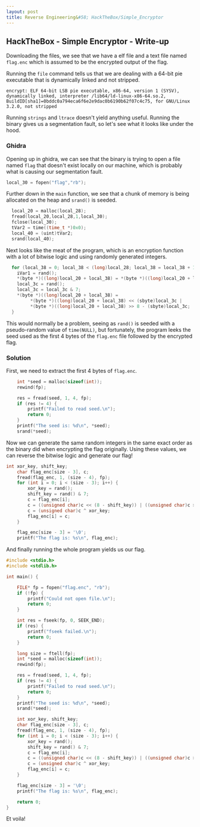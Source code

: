 ```yaml
---
layout: post
title: Reverse Engineering&#58; HackTheBox/Simple_Encryptor
---
```


## HackTheBox - Simple Encryptor - Write-up

Downloading the files, we see that we have a elf file and a text file named ```flag.enc``` which is assumed to be the encrypted output of the flag.

Running the ```file``` command tells us that we are dealing with a 64-bit pie executable that is dynamically linked and not stripped.
```
encrypt: ELF 64-bit LSB pie executable, x86-64, version 1 (SYSV), dynamically linked, interpreter /lib64/ld-linux-x86-64.so.2, BuildID[sha1]=0bddc0a794eca6f6e2e9dac0b6190b62f07c4c75, for GNU/Linux 3.2.0, not stripped
```
Running ```strings``` and ```ltrace``` doesn't yield anything useful. Running the binary gives us a segmentation fault, so let's see what it looks like under the hood.

### Ghidra

Opening up in ghidra, we can see that the binary is trying to open a file named ```flag``` that doesn't exist locally on our machine, which is probably what is causing our segmentation fault.
```c
local_30 = fopen("flag","rb");
```

Further down in the ```main``` function, we see that a chunk of memory is being allocated on the heap and ```srand()``` is seeded.
```c
  local_20 = malloc(local_28);
  fread(local_20,local_28,1,local_30);
  fclose(local_30);
  tVar2 = time((time_t *)0x0);
  local_40 = (uint)tVar2;
  srand(local_40);
```

Next looks like the meat of the program, which is an encryption function with a lot of bitwise logic and using randomly generated integers.
```c
  for (local_38 = 0; local_38 < (long)local_28; local_38 = local_38 + 1) {
    iVar1 = rand();
    *(byte *)((long)local_20 + local_38) = *(byte *)((long)local_20 + local_38) ^ (byte)iVar1;
    local_3c = rand();
    local_3c = local_3c & 7;
    *(byte *)((long)local_20 + local_38) =
         *(byte *)((long)local_20 + local_38) << (sbyte)local_3c |
         *(byte *)((long)local_20 + local_38) >> 8 - (sbyte)local_3c;
  }
```

This would normally be a problem, seeing as ```rand()``` is seeded with a pseudo-random value of ```time(NULL)```, but fortunately, the program leeks the seed used as the first 4 bytes of the ```flag.enc``` file followed by the encrypted flag.

### Solution

First, we need to extract the first 4 bytes of ```flag.enc```.
```c
    int *seed = malloc(sizeof(int));
	rewind(fp);

	res = fread(seed, 1, 4, fp);
	if (res != 4) {
		printf("Failed to read seed.\n");
		return 0;
	}
	printf("The seed is: %d\n", *seed);
	srand(*seed);
```

Now we can generate the same random integers in the same exact order as the binary did when encrypting the flag originally. Using these values, we can reverse the bitwise logic and generate our flag!
```c
int xor_key, shift_key;
	char flag_enc[size - 3], c;
	fread(flag_enc, 1, (size - 4), fp);
	for (int i = 0; i < (size - 3); i++) {
		xor_key = rand();
		shift_key = rand() & 7;
		c = flag_enc[i];
		c = ((unsigned char)c << (8 - shift_key)) | ((unsigned char)c >> shift_key);
		c = (unsigned char)c ^ xor_key;
		flag_enc[i] = c;
	}

	flag_enc[size - 3] = '\0';
	printf("The flag is: %s\n", flag_enc);
```

And finally running the whole program yields us our flag.
```c
#include <stdio.h>
#include <stdlib.h>

int main() {

	FILE* fp = fopen("flag.enc", "rb");
	if (!fp) {
		printf("Could not open file.\n");
		return 0;
	}

	int res = fseek(fp, 0, SEEK_END);
	if (res) {
		printf("fseek failed.\n");
		return 0;
	}

	long size = ftell(fp);
	int *seed = malloc(sizeof(int));
	rewind(fp);

	res = fread(seed, 1, 4, fp);
	if (res != 4) {
		printf("Failed to read seed.\n");
		return 0;
	}
	printf("The seed is: %d\n", *seed);
	srand(*seed);

	int xor_key, shift_key;
	char flag_enc[size - 3], c;
	fread(flag_enc, 1, (size - 4), fp);
	for (int i = 0; i < (size - 3); i++) {
		xor_key = rand();
		shift_key = rand() & 7;
		c = flag_enc[i];
		c = ((unsigned char)c << (8 - shift_key)) | ((unsigned char)c >> shift_key);
		c = (unsigned char)c ^ xor_key;
		flag_enc[i] = c;
	}

	flag_enc[size - 3] = '\0';
	printf("The flag is: %s\n", flag_enc);

	return 0;
}
```

Et voila!
